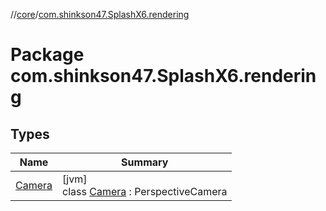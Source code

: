 //[core](../../index.md)/[com.shinkson47.SplashX6.rendering](index.md)

# Package com.shinkson47.SplashX6.rendering

## Types

| Name | Summary |
|---|---|
| [Camera](-camera/index.md) | [jvm]<br>class [Camera](-camera/index.md) : PerspectiveCamera |
